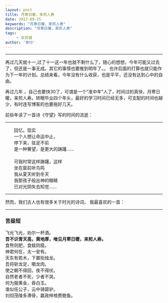 ```yaml
---
layout: post
title: 月寒日暖，来煎人寿
date: 2017-09-25
keywords: "月寒日暖，来煎人寿"
description: "月寒日暖，来煎人寿"
tags:
     - 杂货铺  
author: '老付'
---    
```


---------------------------
再过几天就十一,过了十一这一年也就不剩什么了，随心的想想，今年可能又过去了，但还是一事无成。其它的事情也要推到明年了。。 也许后面的打算也就只能作为下一年的计划。总结来看，今年没有什么收获，也是平平，还没有达到心中的自由。     

再过几年 ，自己也要快30了，可谓是一个“准中年”人了，时间过的真快，月寒日暖，来煎人寿。转眼毕业四个年头，最好的学习时间已经无多，可支配的时间也越少，有时连写博客的也要拖好几天。         

前些年读了一首诗《守望》写的时间的流逝：     

--------------------------

　　回忆。现实            
　　一个人想让命运中止，            
　　停下来，驻足不前            
　　是一种奢望，是更大的踌躇……            
　　            
　　可我时常这样踌躇，这样            
　　坐在窗前听鸟鸣            
　　我从夏天听到冬天            
　　我那孩子般出神的眼睛            
　　已对光阴失去知觉……            

---------------------------
然而，我们古人也有很多关于时光的诗词， 我最喜欢的一首：    

--------------------
### 苦昼短        

飞光飞光，劝尔一杯酒。     
**吾不识青天高，黄地厚，唯见月寒日暖，来煎人寿。**	  
食熊则肥，食蛙则瘦。     
神君何在，太一安有。                   
天东有若木，下置衔烛龙。                    
吾将斩龙足，嚼龙肉。                   
使之朝不得回，夜不得伏。            
自然老者不死，少者不哭。                 
何为服黄金，吞白玉。            
谁似任公子，云中骑碧驴。               
刘彻茂陵多滞骨，嬴政梓棺费鲍鱼。               


 

